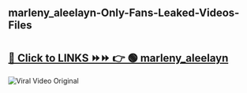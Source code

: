 
 ## marleny_aleelayn-Only-Fans-Leaked-Videos-Files

# <h2><a href="https://mediaupload.pro?marleny_aleelayn">🔗 Click to LINKS ⏩⏩ 👉 🟢 marleny_aleelayn </a></h2>

<a href="https://mediaupload.pro?marleny_aleelayn" rel="nofollow" data-target="animated-image.originalLink"><img src="https://i.ibb.co.com/xMMVF88/686577567.gif" alt="Viral Video Original" style="max-width: 100%; display: inline-block;" data-target="animated-image.originalImage"></a>